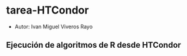 # tarea-HTCondor

- Autor: Ivan Miguel Viveros Rayo

## Ejecución de algoritmos de R desde HTCondor
